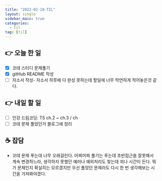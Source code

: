 ```yaml
---
title: "2022-02-10-TIL"
layout: single
sidebar_main: true
categories:
  - til
tag: [til]
---
```


## 👉 오늘 한 일

- [x] 코테 스터디 문제풀기
- [x] gitHub README 작성
- [ ] 자소서 작성- 자소서 하루에 다 완성 못하는데 할일에 너무 막연하게 적어놓은것 같다.

## 👉 내일 할 일

- [ ] 인강 드림코딩: TS ch.2 ~ ch.3 / ch
- [ ] 코테 문제 풀었던거 블로그에 정리

## ☕ 잡담

- 코테 문제 푸는데 너무 오래걸린다.
  어찌어찌 풀기는 푸는데 초반접근을 잘못해서 계속 변경하느라, 생각하지 못했던 예러나 예외처리도 찾는데 꾀나 시간이 든다. 뭐가 문제인지 확실히는 모르겠지만 우선 풀었던 문제라도 다시 한 번 생각해보는 시간을 가져봐야겠다.

<br /><br /><br /><br />
